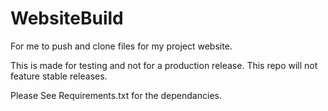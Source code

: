# WebsiteBuild
For me to push and clone files for my project website. 

This is made for testing and not for a production release. This repo will not feature stable releases. 

Please See Requirements.txt for the dependancies.

